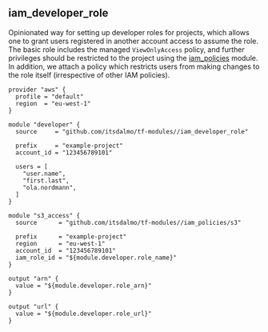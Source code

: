 ## iam\_developer\_role

Opinionated way for setting up developer roles for projects, which allows one to grant users registered in another
account access to assume the role. The basic role includes the managed `ViewOnlyAccess` policy, and further privileges
should be restricted to the project using the [iam\_policies](../iam_policies/readme.md) module. In addition,
we attach a policy which restricts users from making changes to the role itself (irrespective of other IAM policies).

```hcl
provider "aws" {
  profile = "default"
  region  = "eu-west-1"
}

module "developer" {
  source     = "github.com/itsdalmo/tf-modules//iam_developer_role"

  prefix     = "example-project"
  account_id = "123456789101"

  users = [
    "user.name",
    "first.last",
    "ola.nordmann",
  ]
}

module "s3_access" {
  source      = "github.com/itsdalmo/tf-modules//iam_policies/s3"

  prefix      = "example-project"
  region      = "eu-west-1"
  account_id  = "123456789101"
  iam_role_id = "${module.developer.role_name}"
}

output "arn" {
  value = "${module.developer.role_arn}"
}

output "url" {
  value = "${module.developer.role_url}"
}
```

